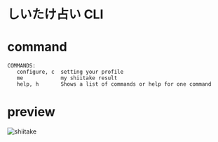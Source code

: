# しいたけ占い CLI

# command

```
COMMANDS:
   configure, c  setting your profile
   me            my shiitake result
   help, h       Shows a list of commands or help for one command
```

# preview

![shiitake](https://user-images.githubusercontent.com/19683276/83967587-f80cc480-a8fd-11ea-8f13-b7ffda8c85c1.gif)
